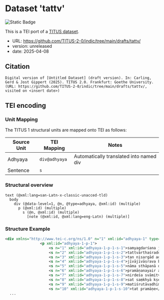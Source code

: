 # Dataset 'tattv'

![Static Badge](https://img.shields.io/badge/TEI_validation-passing-green)

This is a TEI port of a [TITUS dataset](http://titus.uni-frankfurt.de/texte/etcs/ind/aind/jskt/tattvs/tattv.htm).

* URL: https://github.com/TITUS-2-0/indic/tree/main/drafts/tattv/
* version: unreleased
* date: 2025-04-08

## Citation
```text
Digital version of [Untitled Dataset] (draft version). In: Carling, Gerd & Jost Gippert (2025). TITUS 2.0. Frankfurt: Goethe University. (URL: https://github.com/TITUS-2-0/indic/tree/main/drafts/tattv/, visited on <insert date>)
```

## TEI encoding


### Unit Mapping
The TITUS 1 structural units are mapped onto TEI as follows:

| Source Unit | TEI Mapping | Notes |
|-------------|-------------|-------|
| Adhyaya | `div@adhyaya` | Automatically translated into named div |
| Sentence | `s` |  |

### Structural overview
```text
text (@xml:lang=san-Latn-x-classic-unacced-tld)
  body
    div (@data-level=1, @n, @type=adhyaya, @xml:id) (multiple)
      p (@xml:id) (multiple)
        s (@n, @xml:id) (multiple)
          [note (@xml:id, @xml:lang=eng-Latn) (multiple)]
```

### Structure Example

```xml
<div xmlns="http://www.tei-c.org/ns/1.0" n="1" xml:id="adhyaya-1" type="adhyaya" data-level="1">
				<p xml:id="adhyaya-1-p-1">
					<s n="1" xml:id="adhyaya-1-p-1-s-1">samyagdarśana jñāna cāritrāṇi mokṣamārgaḥ</s>
					<s n="2" xml:id="adhyaya-1-p-1-s-2">tattvārthaśraddhānaṃ samyagdarśanam</s>
					<s n="3" xml:id="adhyaya-1-p-1-s-3">tan nisargād adhigamād vā</s>
					<s n="4" xml:id="adhyaya-1-p-1-s-4">jīvājīvāsrava bandha saṃvara nirjarā mokṣāstattvaṃ</s>
					<s n="5" xml:id="adhyaya-1-p-1-s-5">nāma sthāpanā dravya bhāvatastannyāsaḥ</s>
					<s n="6" xml:id="adhyaya-1-p-1-s-6">pramāṇanayair adhigamaḥ</s>
					<s n="7" xml:id="adhyaya-1-p-1-s-7">nirdeśa svāmitva sādhana adhikaraṇa sthiti vidhānataḥ</s>
					<s n="8" xml:id="adhyaya-1-p-1-s-8">sat saṃkhyā kṣetra sparśana kālāntara bhāvālpa bahuttvaiśca</s>
					<s n="9" xml:id="adhyaya-1-p-1-s-9">matiśrutāvadhimanaḥ paryaya kevalāni jñānam</s>
					<s n="10" xml:id="adhyaya-1-p-1-s-10">tat pramāṇe</s>
  ...
```
